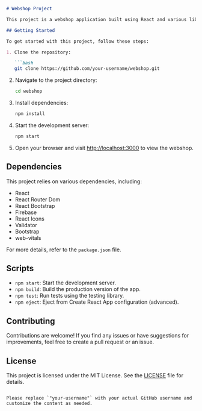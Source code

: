 ```markdown
# Webshop Project

This project is a webshop application built using React and various libraries. It includes features such as product listing, user authentication, searching, and more.

## Getting Started

To get started with this project, follow these steps:

1. Clone the repository:

   ```bash
   git clone https://github.com/your-username/webshop.git
   ```

2. Navigate to the project directory:

   ```bash
   cd webshop
   ```

3. Install dependencies:

   ```bash
   npm install
   ```

4. Start the development server:

   ```bash
   npm start
   ```

5. Open your browser and visit [http://localhost:3000](http://localhost:3000) to view the webshop.

## Dependencies

This project relies on various dependencies, including:

- React
- React Router Dom
- React Bootstrap
- Firebase
- React Icons
- Validator
- Bootstrap
- web-vitals

For more details, refer to the `package.json` file.

## Scripts

- `npm start`: Start the development server.
- `npm build`: Build the production version of the app.
- `npm test`: Run tests using the testing library.
- `npm eject`: Eject from Create React App configuration (advanced).

## Contributing

Contributions are welcome! If you find any issues or have suggestions for improvements, feel free to create a pull request or an issue.

## License

This project is licensed under the MIT License. See the [LICENSE](LICENSE) file for details.
```

Please replace `"your-username"` with your actual GitHub username and customize the content as needed.